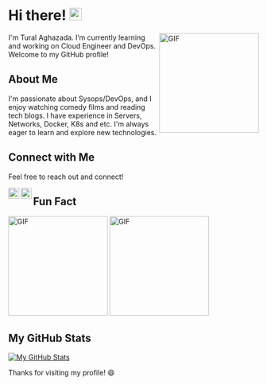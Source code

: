 # Hi there! <img src="https://media.giphy.com/media/hvRJCLFzcasrR4ia7z/giphy.gif" width="25px">

<img align="right" alt="GIF" src="https://media.giphy.com/media/uhkgRdrMSnqDBofJru/giphy.gif?raw=true" width="200" height="200" />

I'm Tural Aghazada. I’m currently learning and working on Cloud Engineer and DevOps. Welcome to my GitHub profile!

## About Me

I'm passionate about Sysops/DevOps, and I enjoy watching comedy films and reading tech blogs. I have experience in Servers, Networks, Docker, K8s and etc. I'm always eager to learn and explore new technologies.

## Connect with Me

Feel free to reach out and connect!

<a href="https://www.linkedin.com/in/taghazada">
  <img align="left" alt="LinkdeIn" width="22px" src="https://cdn.jsdelivr.net/npm/simple-icons@v3/icons/linkedin.svg" />
</a> 
<a href="https://t.me/taghazada">
  <img align="left" alt="Abhishek's Telegram" width="22px" src="https://cdn.jsdelivr.net/npm/simple-icons@v3/icons/telegram.svg" />
</a>

## Fun Fact

<img align="bottom" alt="GIF" src="https://media.giphy.com/media/GoHD0xCYwjM5y/giphy.gif?raw=true" width="200" height="200" />
<img align="bottom" alt="GIF" src="https://media.giphy.com/media/QgixZj4y3TwnS/giphy.gif?raw=true" width="200" height="200" />


## My GitHub Stats

[![My GitHub Stats](https://github-readme-stats.vercel.app/api?username=yourusername&show_icons=true&theme=dark)](https://github.com/yourusername)

Thanks for visiting my profile! 😄
